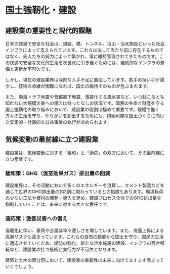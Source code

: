 # 国土強靭化・建設

## 建設業の重要性と現代的課題

日本の快適で安全な社会は、道路、橋、トンネル、治山・治水施設といった社会インフラによって支えられています。これらは決して当たり前に存在するものではなく、先人たちの努力によって築かれ、常に維持管理されてきたものです。この快適で安全な文化的生活を次世代に引き継ぐためには、継続的なインフラの整備と更新が不可欠です。

しかし、現在の建設業界は深刻な人手不足に直面しています。若手の担い手が減少し、技術の承継が困難になれば、国土の維持そのものが危ぶまれます。

また、南海トラフ地震や首都直下地震、激甚化する風水害など、いつ起こるとも知れない大規模災害への備えは待ったなしの状況です。国民の生命と財産を守る国土強靭化の取り組みにおいて、建設業の役割は極めて重要です。現場で働く方々の生活を守り、やりがいを創出するためにも、持続可能な国土づくりに向けた安定的・計画的な公共事業の執行が求められます。

## 気候変動の最前線に立つ建設業

建設業は、気候変動に対する「緩和」と「適応」の双方において、その最前線に立つ産業です。

### 緩和策：GHG（温室効果ガス）排出量の削減
建設業界は、その活動において多くのエネルギーを消費し、セメント製造などを通じて世界のGHG排出量の約3割に関わっているとの指摘もあります。環境負荷の少ない工法や資材の開発・導入を進め、建設プロセス全体でのGHG排出量を抑制していくことは、未来に対する大きな責任です。

### 適応策：激甚災害への備え
温暖化に伴い、豪雨や台風は年々激しさを増しています。また、海面上昇による高潮リスクも高まっています。これらの自然の猛威から国土を守り、国民の生活に適応させていくため、堤防の強化、新たな治水施設の建設、インフラの高台移転など、建設業の持つ技術と実行力が不可欠となります。

建築と土木の両分野において、建設業の重要性は未来に向けてますます高まっていくでしょう。